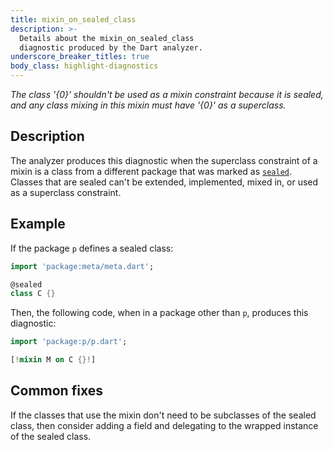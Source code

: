 ```yaml
---
title: mixin_on_sealed_class
description: >-
  Details about the mixin_on_sealed_class
  diagnostic produced by the Dart analyzer.
underscore_breaker_titles: true
body_class: highlight-diagnostics
---
```


_The class '{0}' shouldn't be used as a mixin constraint because it is sealed,
and any class mixing in this mixin must have '{0}' as a superclass._

## Description

The analyzer produces this diagnostic when the superclass constraint of a
mixin is a class from a different package that was marked as
[`sealed`][meta-sealed]. Classes that are sealed can't be extended,
implemented, mixed in, or used as a superclass constraint.

## Example

If the package `p` defines a sealed class:

```dart
import 'package:meta/meta.dart';

@sealed
class C {}
```

Then, the following code, when in a package other than `p`, produces this
diagnostic:

```dart
import 'package:p/p.dart';

[!mixin M on C {}!]
```

## Common fixes

If the classes that use the mixin don't need to be subclasses of the sealed
class, then consider adding a field and delegating to the wrapped instance
of the sealed class.

[meta-sealed]: https://pub.dev/documentation/meta/latest/meta/sealed-constant.html
